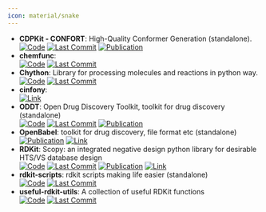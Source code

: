 ```yaml
---
icon: material/snake
---
```


- **CDPKit - CONFORT**: High-Quality Conformer Generation (standalone).  
		[![Code](https://img.shields.io/github/stars/molinfo-vienna/CDPKit?style=for-the-badge&logo=github)](https://github.com/molinfo-vienna/CDPKit) [![Last Commit](https://img.shields.io/github/last-commit/molinfo-vienna/CDPKit?style=for-the-badge&logo=github)](https://github.com/molinfo-vienna/CDPKit) [![Publication](https://img.shields.io/badge/Publication-Citations:6-blue?style=for-the-badge&logo=bookstack)](https://doi.org/10.1021/acs.jcim.3c00563) 
- **chemfunc**:   
		[![Code](https://img.shields.io/github/stars/swansonk14/chemfunc?style=for-the-badge&logo=github)](https://github.com/swansonk14/chemfunc) [![Last Commit](https://img.shields.io/github/last-commit/swansonk14/chemfunc?style=for-the-badge&logo=github)](https://github.com/swansonk14/chemfunc) 
- **Chython**: Library for processing molecules and reactions in python way.  
		[![Code](https://img.shields.io/github/stars/chython/chython?style=for-the-badge&logo=github)](https://github.com/chython/chython) [![Last Commit](https://img.shields.io/github/last-commit/chython/chython?style=for-the-badge&logo=github)](https://github.com/chython/chython) 
- **cinfony**:   
	[![Link](https://img.shields.io/badge/Link-offline-red?style=for-the-badge&logo=xamarin&logoColor=red)](http://cinfony.github.io/) 
- **ODDT**: Open Drug Discovery Toolkit, toolkit for drug discovery (standalone)  
		[![Code](https://img.shields.io/github/stars/oddt/oddt?style=for-the-badge&logo=github)](https://github.com/oddt/oddt) [![Last Commit](https://img.shields.io/github/last-commit/oddt/oddt?style=for-the-badge&logo=github)](https://github.com/oddt/oddt) [![Publication](https://img.shields.io/badge/Publication-Citations:157-blue?style=for-the-badge&logo=bookstack)](https://doi.org/10.1186/s13321-015-0078-2) 
- **OpenBabel**: toolkit for drug discovery, file format etc (standalone)  
	[![Publication](https://img.shields.io/badge/Publication-Citations:6513-blue?style=for-the-badge&logo=bookstack)](https://doi.org/10.1186/1758-2946-3-33) [![Link](https://img.shields.io/badge/Link-offline-red?style=for-the-badge&logo=xamarin&logoColor=red)](http://openbabel.org/wiki/Main_Page) 
- **RDKit**: Scopy: an integrated negative design python library for desirable HTS/VS database design  
		[![Code](https://img.shields.io/github/stars/rdkit/rdkit?style=for-the-badge&logo=github)](https://github.com/rdkit/rdkit) [![Last Commit](https://img.shields.io/github/last-commit/rdkit/rdkit?style=for-the-badge&logo=github)](https://github.com/rdkit/rdkit) [![Publication](https://img.shields.io/badge/Publication-Citations:26-blue?style=for-the-badge&logo=bookstack)](https://doi.org/10.1093/bib/bbaa194) [![Link](https://img.shields.io/badge/Link-offline-red?style=for-the-badge&logo=xamarin&logoColor=red)](https://www.rdkit.org/) 
- **rdkit-scripts**: rdkit scripts making life easier (standalone)  
		[![Code](https://img.shields.io/github/stars/DrrDom/rdkit-scripts?style=for-the-badge&logo=github)](https://github.com/DrrDom/rdkit-scripts) [![Last Commit](https://img.shields.io/github/last-commit/DrrDom/rdkit-scripts?style=for-the-badge&logo=github)](https://github.com/DrrDom/rdkit-scripts) 
- **useful-rdkit-utils**: A collection of useful RDKit functions  
		[![Code](https://img.shields.io/github/stars/PatWalters/useful_rdkit_utils?style=for-the-badge&logo=github)](https://github.com/PatWalters/useful_rdkit_utils) [![Last Commit](https://img.shields.io/github/last-commit/PatWalters/useful_rdkit_utils?style=for-the-badge&logo=github)](https://github.com/PatWalters/useful_rdkit_utils) 
